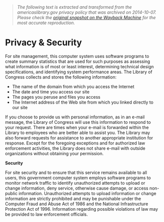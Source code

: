 > *The following text is extracted and transformed from the americaslibrary.gov privacy policy that was archived on 2014-10-07. Please check the [original snapshot on the Wayback Machine](https://web.archive.org/web/20141007042436id_/http%3A//www.americaslibrary.gov/about/privacy.html) for the most accurate reproduction.*

# Privacy & Security

For site management, this computer system uses software programs to create summary statistics that are used for such purposes as assessing what information is of most or least interest, determining technical design specifications, and identifying system performance areas. The Library of Congress collects and stores the following information: 

  * The name of the domain from which you access the Internet 
  * The date and time you access our site 
  * The pages you peruse and files you access 
  * The Internet address of the Web site from which you linked directly to our site 



If you choose to provide us with personal information, as in an e-mail message, the Library of Congress will use this information to respond to your request. There are times when your e-mail is forwarded within the Library to employees who are better able to assist you. The Library may also forward requests for assistance to another appropriate institution for response. Except for the foregoing exceptions and for authorized law enforcement activities, the Library does not share e-mail with outside organizations without obtaining your permission. 

**Security**

For site security and to ensure that this service remains available to all users, this government computer system employs software programs to monitor network traffic to identify unauthorized attempts to upload or change information, deny service, otherwise cause damage, or access non-public information. Unauthorized attempts to upload information or change information are strictly prohibited and may be punishable under the Computer Fraud and Abuse Act of 1986 and the National Infrastructure Protection Act of 1996. Information regarding possible violations of law may be provided to law enforcement officials. 
